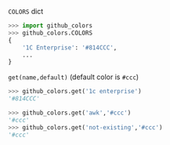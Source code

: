 `COLORS` dict
```python
>>> import github_colors
>>> github_colors.COLORS
{
    '1C Enterprise': '#814CCC',
    ...
}
```

`get(name,default)` (default color is `#ccc`)
```python
>>> github_colors.get('1c enterprise')
'#814CCC'

>>> github_colors.get('awk','#ccc')
'#ccc'
>>> github_colors.get('not-existing','#ccc')
'#ccc'
```
